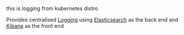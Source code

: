 this is logging from kubernetes distro
 
Provides centralised [Logging](http://fabric8.io/guide/logging.html) using [Elasticsearch](http://wikipedia.org/wiki/Elasticsearch) as the back end and [Kibana](http://www.elasticsearch.org/overview/kibana/) as the front end
